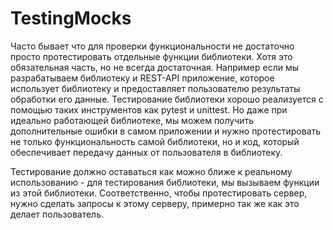 # TestingMocks

Часто бывает что для проверки функциональности не достаточно просто протестировать отдельные функции библиотеки. Хотя это обязательная часть, но не всегда достаточная. Например если мы разрабатываем библиотеку и REST-API приложение, которое использует библиотеку и предоставляет пользователю результаты обработки его данные. Тестирование библиотеки хорошо реализуется с помощью таких инструментов как pytest и unittest. Но даже при идеально работающей библиотеке, мы можем получить дополнительные ошибки в самом приложении и нужно протестировать не только функциональность самой библиотеки, но и код, который обеспечивает передачу данных от пользователя в библиотеку.


Тестирование должно оставаться как можно ближе к реальному использованию - для тестирования библиотеки, мы вызываем функции из этой библиотеки. Соответственно, чтобы протестировать сервер, нужно сделать запросы к этому серверу, примерно так же как это делает пользователь.